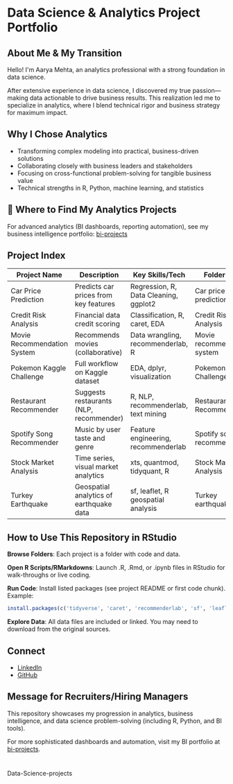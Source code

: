 # Data Science & Analytics Project Portfolio

## About Me & My Transition
Hello! I'm Aarya Mehta, an analytics professional with a strong foundation in data science.

After extensive experience in data science, I discovered my true passion—making data actionable to drive business results. This realization led me to specialize in analytics, where I blend technical rigor and business strategy for maximum impact.

## Why I Chose Analytics
- Transforming complex modeling into practical, business-driven solutions
- Collaborating closely with business leaders and stakeholders
- Focusing on cross-functional problem-solving for tangible business value
- Technical strengths in R, Python, machine learning, and statistics

## 🔄 Where to Find My Analytics Projects
For advanced analytics (BI dashboards, reporting automation), see my business intelligence portfolio:
[bi-projects](bi-projects)

## Project Index
| Project Name                | Description                                 | Key Skills/Tech                     | Folder Link                  |
|----------------------------|---------------------------------------------|-------------------------------------|------------------------------|
| Car Price Prediction        | Predicts car prices from key features       | Regression, R, Data Cleaning, ggplot2| Car price prediction         |
| Credit Risk Analysis        | Financial data credit scoring               | Classification, R, caret, EDA        | Credit Risk Analysis         |
| Movie Recommendation System | Recommends movies (collaborative)           | Data wrangling, recommenderlab, R    | Movie recommendation system  |
| Pokemon Kaggle Challenge    | Full workflow on Kaggle dataset             | EDA, dplyr, visualization            | Pokemon-Challenge            |
| Restaurant Recommender      | Suggests restaurants (NLP, recommender)     | R, NLP, recommenderlab, text mining  | Restaurant Recommender       |
| Spotify Song Recommender    | Music by user taste and genre               | Feature engineering, recommenderlab  | Spotify song recommender     |
| Stock Market Analysis       | Time series, visual market analytics        | xts, quantmod, tidyquant, R          | Stock Market Analysis        |
| Turkey Earthquake           | Geospatial analytics of earthquake data     | sf, leaflet, R geospatial analysis   | Turkey earthquake            |

## How to Use This Repository in RStudio
**Browse Folders**: Each project is a folder with code and data.

**Open R Scripts/RMarkdowns**: Launch .R, .Rmd, or .ipynb files in RStudio for walk-throughs or live coding.

**Run Code**: Install listed packages (see project README or first code chunk).
Example:
```r
install.packages(c('tidyverse', 'caret', 'recommenderlab', 'sf', 'leaflet'))
```
**Explore Data**: All data files are included or linked. You may need to download from the original sources.

## Connect
- [LinkedIn](LinkedIn)
- [GitHub](GitHub)

## Message for Recruiters/Hiring Managers
This repository showcases my progression in analytics, business intelligence, and data science problem-solving (including R, Python, and BI tools).

For more sophisticated dashboards and automation, visit my BI portfolio at [bi-projects](bi-projects).

#
 Data-Science-projects

